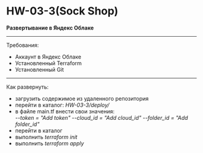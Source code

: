 # HW-03-3(Sock Shop)
**Развертывание в Яндекс Облаке**
___
Требования:
- Аккаунт в Яндекс Облаке
- Установленный Terraform
- Установленный Git
___
Как развернуть:
- загрузить содержимое из удаленного репозитория
- перейти в каталог: _HW-03-3/deploy/_
- в файле main.tf внести свои значения:  
  --_token     = "Add token"_
  --_cloud_id  = "Add cloud_id"_
  --_folder_id = "Add folder_id"_
- перейти в каталог 
- выполнить _terraform init_
- выполнить _terraform apply_
